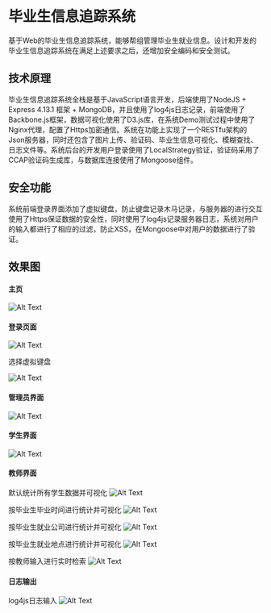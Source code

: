 # 毕业生信息追踪系统
基于Web的毕业生信息追踪系统，能够帮组管理毕业生就业信息。设计和开发的毕业生信息追踪系统在满足上述要求之后，还增加安全编码和安全测试。

## 技术原理
毕业生信息追踪系统全栈是基于JavaScript语言开发，后端使用了NodeJS + Express 4.13.1 框架 + MongoDB，并且使用了log4js日志记录，前端使用了Backbone.js框架，数据可视化使用了D3.js库，在系统Demo测试过程中使用了Nginx代理，配置了Https加密通信。系统在功能上实现了一个RESTfu架构的Json服务器，同时还包含了图片上传、验证码、毕业生信息可视化、模糊查找、日志文件等。系统后台的开发用户登录使用了LocalStrategy验证，验证码采用了CCAP验证码生成库，与数据库连接使用了Mongoose组件。

## 安全功能
系统前端登录界面添加了虚拟键盘，防止键盘记录木马记录，与服务器的进行交互使用了Https保证数据的安全性，同时使用了log4js记录服务器日志，系统对用户的输入都进行了相应的过滤，防止XSS，在Mongoose中对用户的数据进行了验证。

## 效果图

#### 主页


![Alt Text](./imgs/index.png)

#### 登录页面


![Alt Text](./imgs/login.png)

选择虚拟键盘


![Alt Text](./imgs/virtual-login.png)

#### 管理员界面


![Alt Text](./imgs/admin.png)

#### 学生界面


![Alt Text](./imgs/student.png)

#### 教师界面


默认统计所有学生数据并可视化
![Alt Text](./imgs/sort-all.png)


按毕业生毕业时间进行统计并可视化
![Alt Text](./imgs/sort-by-time.png)


按毕业生就业公司进行统计并可视化
![Alt Text](./imgs/sort-by-company.png)


按毕业生就业地点进行统计并可视化
![Alt Text](./imgs/china-map.png)


按教师输入进行实时检索
![Alt Text](./imgs/search.png)


#### 日志输出

log4js日志输入
![Alt Text](./imgs/log.png)
